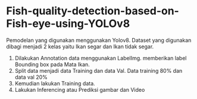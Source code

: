 # Fish-quality-detection-based-on-Fish-eye-using-YOLOv8

Pemodelan yang digunakan menggunakan Yolov8. Dataset yang digunakan dibagi menjadi 2 kelas yaitu Ikan segar dan Ikan tidak segar.
1. Dilakukan Annotation data menggunakan LabelImg. memberikan label Bounding box pada Mata Ikan.
2. Split data menjadi data Training dan data Val. Data training 80% dan data val 20%
3. Kemudian lakukan Training data.
4. Lakukan Inferencing atau Prediksi gambar dan Video
